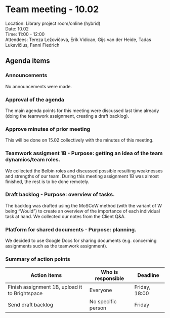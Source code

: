 # Team meeting - 10.02

Location: Library project room/online (hybrid)\
Date: 10.02\
Time: 11:00 - 12:00\
Attendees: Tereza Ležovičová, Erik Vidican, Gijs van der Heide, Tadas Lukavičius, Fanni Fiedrich

## Agenda items

### Announcements

No announcements were made.

### Approval of the agenda

The main agenda points for this meeting were discussed last time already (doing the teamwork assignment, creating a draft backlog).

### Approve minutes of prior meeting

This will be done on 15.02 collectively with the minutes of this meeting.

### Teamwork assigment 1B - Purpose: getting an idea of the team dynamics/team roles.

We collected the Belbin roles and discussed possible resulting weaknesses and strengths of our team. During this meeting assignment 1B was almost finished, the rest is to be done remotely.

### Draft backlog - Purpose: overview of tasks.

The backlog was drafted using the MoSCoW method (with the variant of W being “Would”) to create an overview of the importance of each individual task at hand. We collected our notes from the Client Q&A.

### Platform for shared documents - Purpose: planning.

We decided to use Google Docs for sharing documents (e.g. concerning assignments such as the teamwork assignment).

### Summary of action points

|Action items|Who is responsible|Deadline|
|---|---|---|
|Finish assignment 1B, upload it to Brightspace|Everyone|Friday, 18:00|
|Send draft backlog|No specific person|Friday|
